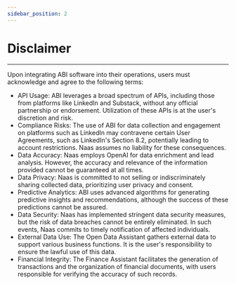 ```yaml
---
sidebar_position: 2
---
```


# Disclaimer
---

Upon integrating ABI software into their operations, users must acknowledge and agree to the following terms:

- API Usage: ABI leverages a broad spectrum of APIs, including those from platforms like LinkedIn and Substack, without any official partnership or endorsement. Utilization of these APIs is at the user's discretion and risk.
- Compliance Risks: The use of ABI for data collection and engagement on platforms such as LinkedIn may contravene certain User Agreements, such as LinkedIn's Section 8.2, potentially leading to account restrictions. Naas assumes no liability for these consequences.
- Data Accuracy: Naas employs OpenAI for data enrichment and lead analysis. However, the accuracy and relevance of the information provided cannot be guaranteed at all times.
- Data Privacy: Naas is committed to not selling or indiscriminately sharing collected data, prioritizing user privacy and consent.
- Predictive Analytics: ABI uses advanced algorithms for generating predictive insights and recommendations, although the success of these predictions cannot be assured.
- Data Security: Naas has implemented stringent data security measures, but the risk of data breaches cannot be entirely eliminated. In such events, Naas commits to timely notification of affected individuals.
- External Data Use: The Open Data Assistant gathers external data to support various business functions. It is the user's responsibility to ensure the lawful use of this data.
- Financial Integrity: The Finance Assistant facilitates the generation of transactions and the organization of financial documents, with users responsible for verifying the accuracy of such records.